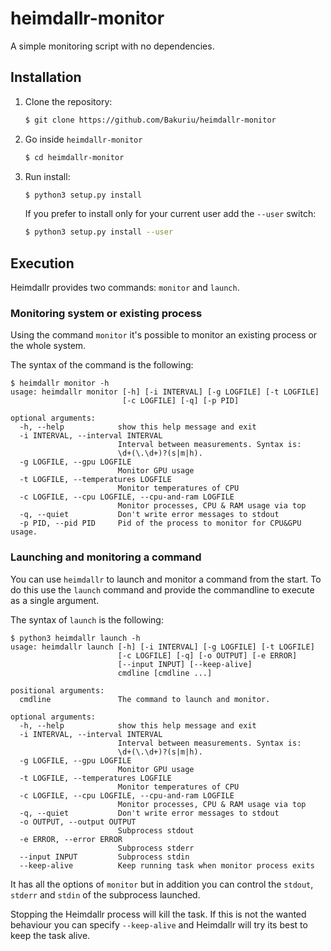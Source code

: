 # heimdallr-monitor

A simple monitoring script with no dependencies.

## Installation

1. Clone the repository:

    ```bash
    $ git clone https://github.com/Bakuriu/heimdallr-monitor
    ```

2. Go inside `heimdallr-monitor`

    ```bash
    $ cd heimdallr-monitor
    ```

3. Run install:

    ```bash
    $ python3 setup.py install
    ```
    
    If you prefer to install only for your current user add the `--user` switch:

    ```bash
    $ python3 setup.py install --user
    ```

## Execution

Heimdallr provides two commands: `monitor` and `launch`.

### Monitoring system or existing process

Using the command `monitor` it's possible to monitor an existing process or the whole system.

The syntax of the command is the following:

```
$ heimdallr monitor -h
usage: heimdallr monitor [-h] [-i INTERVAL] [-g LOGFILE] [-t LOGFILE]
                         [-c LOGFILE] [-q] [-p PID]

optional arguments:
  -h, --help            show this help message and exit
  -i INTERVAL, --interval INTERVAL
                        Interval between measurements. Syntax is:
                        \d+(\.\d+)?(s|m|h).
  -g LOGFILE, --gpu LOGFILE
                        Monitor GPU usage
  -t LOGFILE, --temperatures LOGFILE
                        Monitor temperatures of CPU
  -c LOGFILE, --cpu LOGFILE, --cpu-and-ram LOGFILE
                        Monitor processes, CPU & RAM usage via top
  -q, --quiet           Don't write error messages to stdout
  -p PID, --pid PID     Pid of the process to monitor for CPU&GPU usage.
```

### Launching and monitoring a command

You can use `heimdallr` to launch and monitor a command from the start.
To do this use the `launch` command and provide the commandline to execute as
a single argument.

The syntax of `launch` is the following:

```
$ python3 heimdallr launch -h
usage: heimdallr launch [-h] [-i INTERVAL] [-g LOGFILE] [-t LOGFILE]
                        [-c LOGFILE] [-q] [-o OUTPUT] [-e ERROR]
                        [--input INPUT] [--keep-alive]
                        cmdline [cmdline ...]

positional arguments:
  cmdline               The command to launch and monitor.

optional arguments:
  -h, --help            show this help message and exit
  -i INTERVAL, --interval INTERVAL
                        Interval between measurements. Syntax is:
                        \d+(\.\d+)?(s|m|h).
  -g LOGFILE, --gpu LOGFILE
                        Monitor GPU usage
  -t LOGFILE, --temperatures LOGFILE
                        Monitor temperatures of CPU
  -c LOGFILE, --cpu LOGFILE, --cpu-and-ram LOGFILE
                        Monitor processes, CPU & RAM usage via top
  -q, --quiet           Don't write error messages to stdout
  -o OUTPUT, --output OUTPUT
                        Subprocess stdout
  -e ERROR, --error ERROR
                        Subprocess stderr
  --input INPUT         Subprocess stdin
  --keep-alive          Keep running task when monitor process exits
```

It has all the options of `monitor` but in addition you can control the `stdout`, `stderr` and `stdin`
of the subprocess launched.

Stopping the Heimdallr process will kill the task. If this is not the wanted behaviour
you can specify `--keep-alive` and Heimdallr will try its best to keep the task alive.